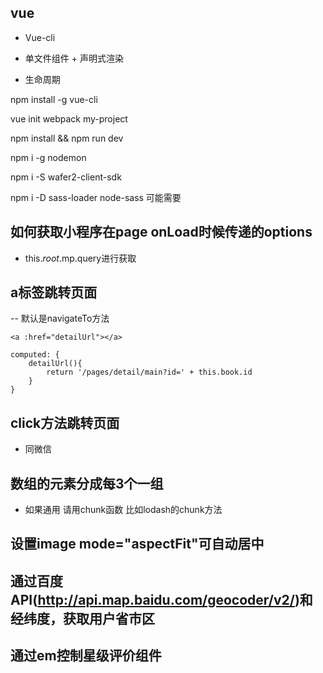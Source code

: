 ## vue

- Vue-cli

- 单文件组件 + 声明式渲染

- 生命周期


npm install -g vue-cli

vue init webpack my-project

npm install && npm run dev


npm i -g nodemon

npm i -S wafer2-client-sdk

npm i -D sass-loader node-sass    可能需要




## 如何获取小程序在page onLoad时候传递的options

- this.$root.$mp.query进行获取



## a标签跳转页面

-- 默认是navigateTo方法

```
<a :href="detailUrl"></a>

computed: {
    detailUrl(){
        return '/pages/detail/main?id=' + this.book.id
    }
}

```


## click方法跳转页面

- 同微信



## 数组的元素分成每3个一组

- 如果通用    请用chunk函数    比如lodash的chunk方法



## 设置image mode="aspectFit"可自动居中



## 通过百度API(http://api.map.baidu.com/geocoder/v2/)和经纬度，获取用户省市区




## 通过em控制星级评价组件
